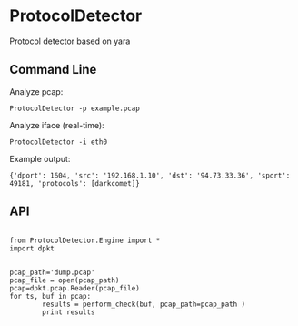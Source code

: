 # ProtocolDetector

Protocol detector based on yara


## Command Line


Analyze pcap:
```
ProtocolDetector -p example.pcap
```

Analyze iface (real-time):
```
ProtocolDetector -i eth0
```

Example output:

```
{'dport': 1604, 'src': '192.168.1.10', 'dst': '94.73.33.36', 'sport': 49181, 'protocols': [darkcomet]}
```


## API

```

from ProtocolDetector.Engine import *
import dpkt


pcap_path='dump.pcap'
pcap_file = open(pcap_path)
pcap=dpkt.pcap.Reader(pcap_file)
for ts, buf in pcap:
        results = perform_check(buf, pcap_path=pcap_path )
        print results
```



